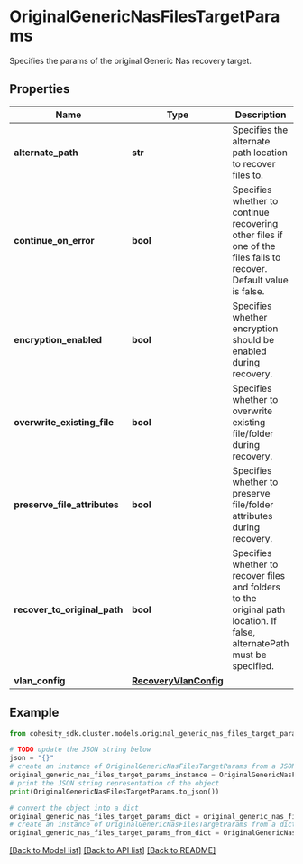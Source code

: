 # OriginalGenericNasFilesTargetParams

Specifies the params of the original Generic Nas recovery target.

## Properties

Name | Type | Description | Notes
------------ | ------------- | ------------- | -------------
**alternate_path** | **str** | Specifies the alternate path location to recover files to. | [optional] 
**continue_on_error** | **bool** | Specifies whether to continue recovering other files if one of the files fails to recover. Default value is false. | [optional] 
**encryption_enabled** | **bool** | Specifies whether encryption should be enabled during recovery. | [optional] 
**overwrite_existing_file** | **bool** | Specifies whether to overwrite existing file/folder during recovery. | [optional] 
**preserve_file_attributes** | **bool** | Specifies whether to preserve file/folder attributes during recovery. | [optional] 
**recover_to_original_path** | **bool** | Specifies whether to recover files and folders to the original path location. If false, alternatePath must be specified. | 
**vlan_config** | [**RecoveryVlanConfig**](RecoveryVlanConfig.md) |  | [optional] 

## Example

```python
from cohesity_sdk.cluster.models.original_generic_nas_files_target_params import OriginalGenericNasFilesTargetParams

# TODO update the JSON string below
json = "{}"
# create an instance of OriginalGenericNasFilesTargetParams from a JSON string
original_generic_nas_files_target_params_instance = OriginalGenericNasFilesTargetParams.from_json(json)
# print the JSON string representation of the object
print(OriginalGenericNasFilesTargetParams.to_json())

# convert the object into a dict
original_generic_nas_files_target_params_dict = original_generic_nas_files_target_params_instance.to_dict()
# create an instance of OriginalGenericNasFilesTargetParams from a dict
original_generic_nas_files_target_params_from_dict = OriginalGenericNasFilesTargetParams.from_dict(original_generic_nas_files_target_params_dict)
```
[[Back to Model list]](../README.md#documentation-for-models) [[Back to API list]](../README.md#documentation-for-api-endpoints) [[Back to README]](../README.md)


